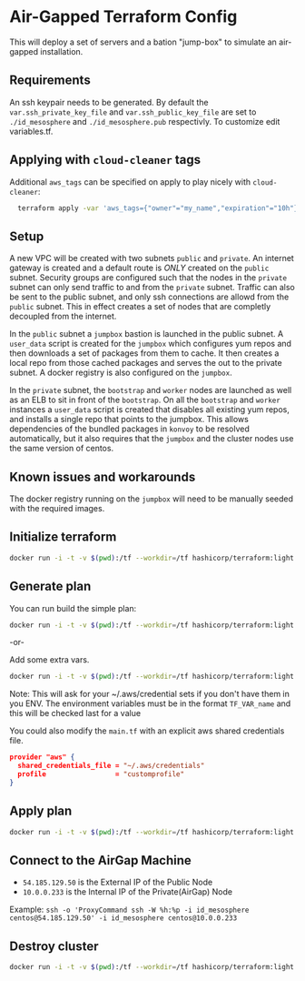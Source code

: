 # Air-Gapped Terraform Config

This will deploy a set of servers and a bation "jump-box" to simulate an
air-gapped installation. 

## Requirements

An ssh keypair needs to be generated. By default the
`var.ssh_private_key_file` and `var.ssh_public_key_file` are set to
`./id_mesosphere` and `./id_mesosphere.pub` respectivly. To customize edit variables.tf.

## Applying with `cloud-cleaner` tags

Additional `aws_tags` can be specified on apply to play nicely with
`cloud-cleaner`:

```bash
  terraform apply -var 'aws_tags={"owner"="my_name","expiration"="10h"}' ag.tfplan
```

## Setup

A new VPC will be created with two subnets `public` and `private`. An internet
gateway is created and a default route is *ONLY* created on the `public`
subnet. Security groups are configured such that the nodes in the `private`
subnet can only send traffic to and from the `private` subnet. Traffic can
also be sent to the public subnet, and only ssh connections are allowd from
the `public` subnet. This in effect creates a set of nodes that are completly
decoupled from the internet.

In the `public` subnet a `jumpbox` bastion is launched in the public subnet. A
`user_data` script is created for the `jumpbox` which configures yum repos and
then downloads a set of packages from them to cache. It then creates a local
repo from those cached packages and serves the out to the private subnet. A
docker registry is also configured on the `jumpbox`.

In the `private` subnet, the `bootstrap` and `worker` nodes are launched as
well as an ELB to sit in front of the `bootstrap`. On all the
`bootstrap` and `worker` instances a `user_data` script is created that
disables all existing yum repos, and installs a single repo that points to
the jumpbox. This allows dependencies of the bundled packages in `konvoy` to
be resolved automatically, but it also requires that the `jumpbox` and the
cluster nodes use the same version of centos.

## Known issues and workarounds

The docker registry running on the `jumpbox` will need to be manually seeded
with the required images.

## Initialize terraform

```bash
docker run -i -t -v $(pwd):/tf --workdir=/tf hashicorp/terraform:light init
```

## Generate plan

You can run build the simple plan:

```bash
docker run -i -t -v $(pwd):/tf --workdir=/tf hashicorp/terraform:light plan -out=ag.tfplan
```

-or-

Add some extra vars.

```bash
docker run -i -t -v $(pwd):/tf --workdir=/tf hashicorp/terraform:light plan -var 'aws_tags={"owner"="my_name","expiration"="10h"}' -var 'cluster_name="air_gap_test"' -out=ag.tfplan
```

Note: This will ask for your ~/.aws/credential sets if you don't have them in you ENV. 
The environment variables must be in the format `TF_VAR_name` and this will be checked last for a value

You could also modify the `main.tf` with an explicit aws shared credentials file.

```json
provider "aws" {
  shared_credentials_file = "~/.aws/credentials"
  profile                 = "customprofile"
}
```

## Apply plan

```bash
docker run -i -t -v $(pwd):/tf --workdir=/tf hashicorp/terraform:light apply ag.tfplan
```

## Connect to the AirGap Machine

* `54.185.129.50` is the External IP of the Public Node
* `10.0.0.233` is the Internal IP of the Private(AirGap) Node

Example: 
`ssh -o 'ProxyCommand ssh -W %h:%p -i id_mesosphere centos@54.185.129.50' -i id_mesosphere centos@10.0.0.233`

## Destroy cluster

```bash
docker run -i -t -v $(pwd):/tf --workdir=/tf hashicorp/terraform:light destroy --force
```
